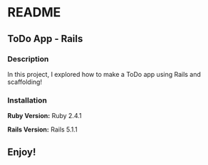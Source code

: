 # README

## ToDo App - Rails

### Description

In this project, I explored how to make a ToDo app using Rails and scaffolding!

### Installation 

**Ruby Version:** Ruby 2.4.1

**Rails Version:** Rails 5.1.1

## Enjoy!
